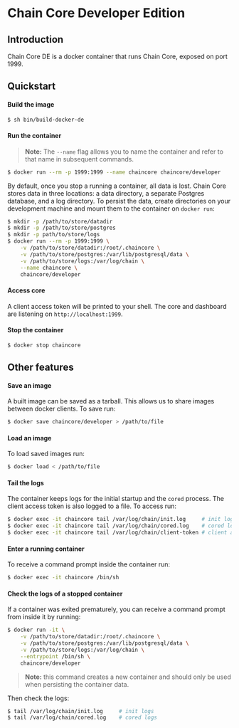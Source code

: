 # Chain Core Developer Edition

## Introduction

Chain Core DE is a docker container that runs Chain Core, exposed on port 1999.

## Quickstart

#### Build the image

```sh
$ sh bin/build-docker-de
```

#### Run the container

>**Note:** The `--name` flag allows you to name the container and refer to that name in subsequent commands.

```sh
$ docker run --rm -p 1999:1999 --name chaincore chaincore/developer
```

By default, once you stop a running a container, all data is lost. Chain Core stores data in three locations: a data directory, a separate Postgres database, and a log directory. To persist the data, create directories on your development machine and mount them to the container on `docker run`:

```sh
$ mkdir -p /path/to/store/datadir
$ mkdir -p /path/to/store/postgres
$ mkdir -p path/to/store/logs
$ docker run --rm -p 1999:1999 \
    -v /path/to/store/datadir:/root/.chaincore \
    -v /path/to/store/postgres:/var/lib/postgresql/data \
    -v /path/to/store/logs:/var/log/chain \
    --name chaincore \
    chaincore/developer
```

#### Access core

A client access token will be printed to your shell. The core and dashboard are listening on `http://localhost:1999`.

#### Stop the container

```sh
$ docker stop chaincore
```

## Other features

#### Save an image

A built image can be saved as a tarball. This allows us to share images between docker clients. To save run:

```sh
$ docker save chaincore/developer > /path/to/file
```

#### Load an image

To load saved images run:

```sh
$ docker load < /path/to/file
```

#### Tail the logs

The container keeps logs for the initial startup and the `cored` process. The client access token is also logged to a file. To access run:

```sh
$ docker exec -it chaincore tail /var/log/chain/init.log     # init logs
$ docker exec -it chaincore tail /var/log/chain/cored.log    # cored logs
$ docker exec -it chaincore tail /var/log/chain/client-token # client access token
```

#### Enter a running container

To receive a command prompt inside the container run:

```sh
$ docker exec -it chaincore /bin/sh
```

#### Check the logs of a stopped container

If a container was exited prematurely, you can receive a command prompt from inside it by running:

```sh
$ docker run -it \
    -v /path/to/store/datadir:/root/.chaincore \
    -v /path/to/store/postgres:/var/lib/postgresql/data \
    -v /path/to/store/logs:/var/log/chain \
    --entrypoint /bin/sh \
    chaincore/developer
```

>**Note:** this command creates a new container and should only be used when persisting the container data.

Then check the logs:

```sh
$ tail /var/log/chain/init.log     # init logs
$ tail /var/log/chain/cored.log    # cored logs
```

